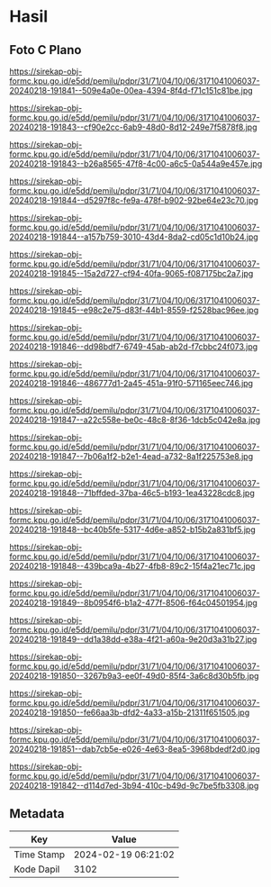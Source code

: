 # Hasil

## Foto C Plano

https://sirekap-obj-formc.kpu.go.id/e5dd/pemilu/pdpr/31/71/04/10/06/3171041006037-20240218-191841--509e4a0e-00ea-4394-8f4d-f71c151c81be.jpg

https://sirekap-obj-formc.kpu.go.id/e5dd/pemilu/pdpr/31/71/04/10/06/3171041006037-20240218-191843--cf90e2cc-6ab9-48d0-8d12-249e7f5878f8.jpg

https://sirekap-obj-formc.kpu.go.id/e5dd/pemilu/pdpr/31/71/04/10/06/3171041006037-20240218-191843--b26a8565-47f8-4c00-a6c5-0a544a9e457e.jpg

https://sirekap-obj-formc.kpu.go.id/e5dd/pemilu/pdpr/31/71/04/10/06/3171041006037-20240218-191844--d5297f8c-fe9a-478f-b902-92be64e23c70.jpg

https://sirekap-obj-formc.kpu.go.id/e5dd/pemilu/pdpr/31/71/04/10/06/3171041006037-20240218-191844--a157b759-3010-43d4-8da2-cd05c1d10b24.jpg

https://sirekap-obj-formc.kpu.go.id/e5dd/pemilu/pdpr/31/71/04/10/06/3171041006037-20240218-191845--15a2d727-cf94-40fa-9065-f087175bc2a7.jpg

https://sirekap-obj-formc.kpu.go.id/e5dd/pemilu/pdpr/31/71/04/10/06/3171041006037-20240218-191845--e98c2e75-d83f-44b1-8559-f2528bac96ee.jpg

https://sirekap-obj-formc.kpu.go.id/e5dd/pemilu/pdpr/31/71/04/10/06/3171041006037-20240218-191846--dd98bdf7-6749-45ab-ab2d-f7cbbc24f073.jpg

https://sirekap-obj-formc.kpu.go.id/e5dd/pemilu/pdpr/31/71/04/10/06/3171041006037-20240218-191846--486777d1-2a45-451a-91f0-571165eec746.jpg

https://sirekap-obj-formc.kpu.go.id/e5dd/pemilu/pdpr/31/71/04/10/06/3171041006037-20240218-191847--a22c558e-be0c-48c8-8f36-1dcb5c042e8a.jpg

https://sirekap-obj-formc.kpu.go.id/e5dd/pemilu/pdpr/31/71/04/10/06/3171041006037-20240218-191847--7b06a1f2-b2e1-4ead-a732-8a1f225753e8.jpg

https://sirekap-obj-formc.kpu.go.id/e5dd/pemilu/pdpr/31/71/04/10/06/3171041006037-20240218-191848--71bffded-37ba-46c5-b193-1ea43228cdc8.jpg

https://sirekap-obj-formc.kpu.go.id/e5dd/pemilu/pdpr/31/71/04/10/06/3171041006037-20240218-191848--bc40b5fe-5317-4d6e-a852-b15b2a831bf5.jpg

https://sirekap-obj-formc.kpu.go.id/e5dd/pemilu/pdpr/31/71/04/10/06/3171041006037-20240218-191848--439bca9a-4b27-4fb8-89c2-15f4a21ec71c.jpg

https://sirekap-obj-formc.kpu.go.id/e5dd/pemilu/pdpr/31/71/04/10/06/3171041006037-20240218-191849--8b0954f6-b1a2-477f-8506-f64c04501954.jpg

https://sirekap-obj-formc.kpu.go.id/e5dd/pemilu/pdpr/31/71/04/10/06/3171041006037-20240218-191849--dd1a38dd-e38a-4f21-a60a-9e20d3a31b27.jpg

https://sirekap-obj-formc.kpu.go.id/e5dd/pemilu/pdpr/31/71/04/10/06/3171041006037-20240218-191850--3267b9a3-ee0f-49d0-85f4-3a6c8d30b5fb.jpg

https://sirekap-obj-formc.kpu.go.id/e5dd/pemilu/pdpr/31/71/04/10/06/3171041006037-20240218-191850--fe66aa3b-dfd2-4a33-a15b-21311f651505.jpg

https://sirekap-obj-formc.kpu.go.id/e5dd/pemilu/pdpr/31/71/04/10/06/3171041006037-20240218-191851--dab7cb5e-e026-4e63-8ea5-3968bdedf2d0.jpg

https://sirekap-obj-formc.kpu.go.id/e5dd/pemilu/pdpr/31/71/04/10/06/3171041006037-20240218-191842--d114d7ed-3b94-410c-b49d-9c7be5fb3308.jpg


## Metadata

| Key        | Value               |
| ---------- | ------------------- |
| Time Stamp | 2024-02-19 06:21:02 |
| Kode Dapil | 3102                |




